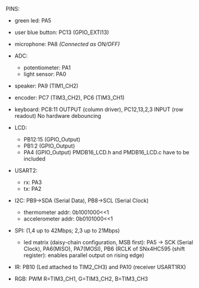 
PINS:
- green led: PA5
- user blue button: PC13 (GPIO_EXTI13)
- microphone: PA8 *(Connected as ON/OFF)*
- ADC:
  - potentiometer: PA1
  - light sensor: PA0

- speaker: PA9 (TIM1_CH2)

- encoder: PC7 (TIM3_CH2), PC6 (TIM3_CH1)
- keyboard: PC8:11 OUTPUT (column driver), PC12,13,2,3 INPUT (row readout)
  No hardware debouncing
- LCD:
  - PB12:15	(GPIO_Output)
  - PB1:2 (GPIO_Output)
  - PA4 (GPIO_Output)
  PMDB16_LCD.h and PMDB16_LCD.c have to be included

- USART2:
	- rx: PA3
	- tx: PA2

- I2C: PB9->SDA (Serial Data), PB8->SCL (Serial Clock)
	- thermometer addr: 0b1001000<<1 
	- accelerometer addr: 0b0101000<<1 

- SPI: (1,4 up to 42Mbps; 2,3 up to 21Mbps)
	- led matrix (daisy-chain configuration, MSB first): PA5 -> SCK (Serial Clock), PA6(MISO), PA7(MOSI), PB6 (RCLK of SNx4HC595 (shift register): enables parallel output on rising edge)
- IR: PB10 (Led attached to TIM2_CH3) and PA10 (receiver USART1RX)

- RGB: PWM R=TIM3_CH1, G=TIM3_CH2, B=TIM3_CH3


